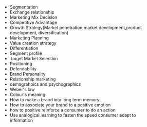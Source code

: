 * Segmentation
* Exchange relationship
* Marketing Mix Decision
* Competitive Advantage
* Growth Strategy(Market penetration,market development,product development, diversification)
* Marketing Planning
* Value creation strategy
* Differentiation
* Segment profile
* Target Market Selection
* Positioning
* Defendability
* Brand Personality
* Relationship marketing
* demograhpics and psychographics
* Weber's law
* Colour's meaning
* How to make a brand into long term memory
* How to associate your brand to a positive emotion
* how to positive reinforce a consumer to do an action
* Use analogical learning to fasten the speed consumer adapt to information

